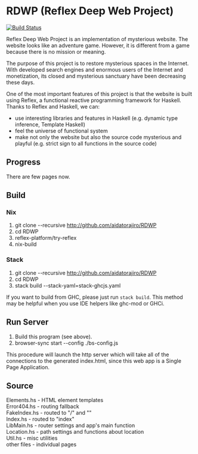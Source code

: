 # RDWP (Reflex Deep Web Project)

[![Build Status](https://travis-ci.org/aidatorajiro/RDWP.svg?branch=master)](https://travis-ci.org/aidatorajiro/RDWP)

Reflex Deep Web Project is an implementation of mysterious website. The website looks like an adventure game. However, it is different from a game because there is no mission or meaning.

The purpose of this project is to restore mysterious spaces in the Internet. With developed search engines and enormous users of the Internet and monetization, its closed and mysterious sanctuary have been decreasing these days.

One of the most important features of this project is that the website is built using Reflex, a functional reactive programming framework for Haskell. Thanks to Reflex and Haskell, we can:
- use interesting libraries and features in Haskell (e.g. dynamic type inference, Template Haskell)
- feel the universe of functional system
- make not only the website but also the source code mysterious and playful (e.g. strict sign to all functions in the source code)

## Progress

There are few pages now.

## Build

### Nix

1. git clone --recursive http://github.com/aidatorajiro/RDWP
2. cd RDWP
3. reflex-platform/try-reflex
4. nix-build

### Stack

1. git clone --recursive http://github.com/aidatorajiro/RDWP
2. cd RDWP
3. stack build --stack-yaml=stack-ghcjs.yaml

If you want to build from GHC, please just run `stack build`. This method may be helpful when you use IDE helpers like ghc-mod or GHCi.

## Run Server

1. Build this program (see above).
2. browser-sync start --config ./bs-config.js

This procedure will launch the http server which will take all of the connections to the generated index.html, since this web app is a Single Page Application.

## Source
Elements.hs - HTML element templates  
Error404.hs - routing fallback  
FakeIndex.hs - routed to "/" and ""  
Index.hs - routed to "index"  
LibMain.hs - router settings and app's main function  
Location.hs - path settings and functions about location  
Util.hs - misc utilities  
other files - individual pages
